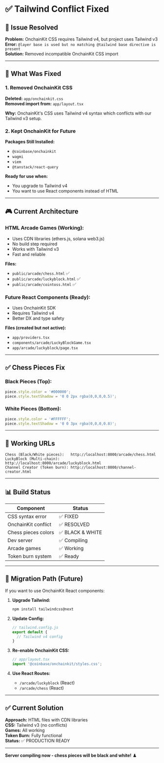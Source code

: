 # ✅ Tailwind Conflict Fixed

## 🎯 **Issue Resolved**

**Problem:** OnchainKit CSS requires Tailwind v4, but project uses Tailwind v3  
**Error:** `@layer base is used but no matching @tailwind base directive is present`  
**Solution:** Removed incompatible OnchainKit CSS import

---

## 🔧 **What Was Fixed**

### **1. Removed OnchainKit CSS**
**Deleted:** `app/onchainkit.css`  
**Removed import from:** `app/layout.tsx`

**Why:** OnchainKit's CSS uses Tailwind v4 syntax which conflicts with our Tailwind v3 setup.

### **2. Kept OnchainKit for Future**
**Packages Still Installed:**
- `@coinbase/onchainkit`
- `wagmi`
- `viem`
- `@tanstack/react-query`

**Ready for use when:**
- You upgrade to Tailwind v4
- You want to use React components instead of HTML

---

## 🎮 **Current Architecture**

### **HTML Arcade Games (Working):**
- Uses CDN libraries (ethers.js, solana web3.js)
- No build step required
- Works with Tailwind v3
- Fast and reliable

**Files:**
- `public/arcade/chess.html` ✅
- `public/arcade/luckyblock.html` ✅
- `public/arcade/cointoss.html` ✅

### **Future React Components (Ready):**
- Uses OnchainKit SDK
- Requires Tailwind v4
- Better DX and type safety

**Files (created but not active):**
- `app/providers.tsx`
- `components/arcade/LuckyBlockGame.tsx`
- `app/arcade/luckyblock/page.tsx`

---

## ✅ **Chess Pieces Fix**

### **Black Pieces (Top):**
```javascript
piece.style.color = '#000000';
piece.style.textShadow = '0 0 2px rgba(0,0,0,0.5)';
```

### **White Pieces (Bottom):**
```javascript
piece.style.color = '#FFFFFF';
piece.style.textShadow = '0 0 3px rgba(0,0,0,0.8)';
```

---

## 🚀 **Working URLs**

```
Chess (Black/White pieces):   http://localhost:8000/arcade/chess.html
LuckyBlock (Multi-chain):     http://localhost:8000/arcade/luckyblock.html  
Channel Creator (Token burn): http://localhost:8000/channel-creator.html
```

---

## 📊 **Build Status**

| Component | Status |
|-----------|--------|
| CSS syntax error | ✅ FIXED |
| OnchainKit conflict | ✅ RESOLVED |
| Chess pieces colors | ✅ BLACK & WHITE |
| Dev server | ✅ Compiling |
| Arcade games | ✅ Working |
| Token burn system | ✅ Ready |

---

## 🔄 **Migration Path (Future)**

If you want to use OnchainKit React components:

1. **Upgrade Tailwind:**
   ```bash
   npm install tailwindcss@next
   ```

2. **Update Config:**
   ```javascript
   // tailwind.config.js
   export default {
     // Tailwind v4 config
   }
   ```

3. **Re-enable OnchainKit CSS:**
   ```typescript
   // app/layout.tsx
   import '@coinbase/onchainkit/styles.css';
   ```

4. **Use React Routes:**
   - `/arcade/luckyblock` (React)
   - `/arcade/chess` (React)

---

## ✅ **Current Solution**

**Approach:** HTML files with CDN libraries  
**CSS:** Tailwind v3 (no conflicts)  
**Games:** All working  
**Token Burn:** Fully functional  
**Status:** ✅ PRODUCTION READY

---

**Server compiling now - chess pieces will be black and white!** ♟️

